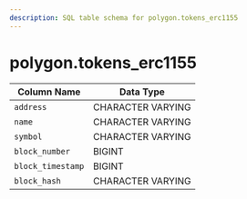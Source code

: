 ```yaml
---
description: SQL table schema for polygon.tokens_erc1155
---
```


# polygon.tokens\_erc1155

| Column Name       | Data Type         |
| ----------------- | ----------------- |
| `address`         | CHARACTER VARYING |
| `name`            | CHARACTER VARYING |
| `symbol`          | CHARACTER VARYING |
| `block_number`    | BIGINT            |
| `block_timestamp` | BIGINT            |
| `block_hash`      | CHARACTER VARYING |

